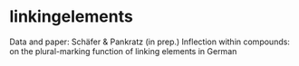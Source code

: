 # linkingelements
Data and paper: Schäfer &amp; Pankratz (in prep.) Inflection within compounds: on the plural-marking function of linking elements in German
